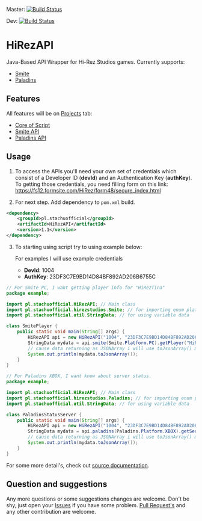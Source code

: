 Master: [![Build Status](https://travis-ci.org/stachu540/HiRezAPI.svg?branch=master)](https://travis-ci.org/stachu540/HiRezAPI)

Dev: [![Build Status](https://travis-ci.org/stachu540/HiRezAPI.svg?branch=dev)](https://travis-ci.org/stachu540/HiRezAPI)

# HiRezAPI

Java-Based API Wrapper for Hi-Rez Studios games. Currently supports:
 * [Smite](https://smitegame.com/)
 * [Paladins](https://paladinsgame.com/)
 
## Features

All features will be on [Projects](https://github.com/stachu540/HiRezAPI/projects) tab:
 * [Core of Script](https://github.com/stachu540/HiRezAPI/projects/3)
 * [Smite API](https://github.com/stachu540/HiRezAPI/projects/1)
 * [Paladins API](https://github.com/stachu540/HiRezAPI/projects/2)

## Usage

1. To access the APIs you'll need your own set of credentials which consist of a Developer ID (**devId**) and an Authentication Key (**authKey**). To getting those credentials, you need filling form on this link: 
https://fs12.formsite.com/HiRez/form48/secure_index.html

2. For next step. Add dependency to `pom.xml` build.
```xml
<dependency>
    <groupId>pl.stachuofficial</groupId>
    <artifactId>HiRezAPI</artifactId>
    <version>1.1</version>
</dependency>
```

3. To starting using script try to using example below:
    
    For examples I will use example credentials
    * **DevId**: 1004
    * **AuthKey**: 23DF3C7E9BD14D84BF892AD206B6755C
    
   
```java
// For Smite PC, I want getting player info for "HiRezTina"
package example;

import pl.stachuofficial.HiRezAPI; // Main class
import pl.stachuofficial.hirezstudios.Smite; // for importing enum platforms
import pl.stachuofficial.util.StringData; // for using variable data

class SmitePlayer {
    public static void main(String[] args) {
        HiRezAPI api = new HiRezAPI("1004", "23DF3C7E9BD14D84BF892AD206B6755C");
        StringData mydata = api.smite(Smite.Platform.PC).getPlayer("HiRezTina");
        // cause data returning as JSONArray i will use toJsonArray() method
        System.out.println(mydata.toJsonArray());
    }
}
```
```java
// For Paladins XBOX, I want know about server status.
package example;

import pl.stachuofficial.HiRezAPI; // Main class
import pl.stachuofficial.hirezstudios.Paladins; // for importing enum platforms
import pl.stachuofficial.util.StringData; // for using variable data

class PaladinsStatusServer {
    public static void main(String[] args) {
        HiRezAPI api = new HiRezAPI("1004", "23DF3C7E9BD14D84BF892AD206B6755C");
        StringData mydata = api.paladins(Paladins.Platform.XBOX).getServerStatus();
        // cause data returning as JSONArray i will use toJsonArray() method
        System.out.println(mydata.toJsonArray());
    }
}
```

For some more detail's, check out [source documentation](https://stachu540.github.io/HiRezAPI/).

## Question and suggestions
Any more questions or some suggestions changes are welcome. Don't be shy, just open your [Issues](https://github.com/stachu540/HiRezAPI/issues) if you have some problem. [Pull Request's](https://github.com/stachu540/HiRezAPI/pulls) and any other contribution are welcome.
